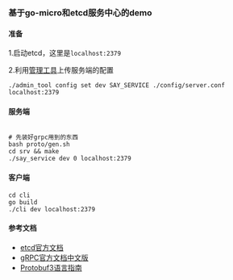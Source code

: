 ### 基于go-micro和etcd服务中心的demo

#### 准备
1.启动etcd，这里是`localhost:2379`

2.利用[管理工具](https://github.com/Felyne/admin_tool)上传服务端的配置
```shell
./admin_tool config set dev SAY_SERVICE ./config/server.conf localhost:2379
```

#### 服务端
```shell

# 先装好grpc用到的东西
bash proto/gen.sh
cd srv && make
./say_service dev 0 localhost:2379
```

#### 客户端
```shell
cd cli
go build
./cli dev localhost:2379
```

#### 参考文档
  - [etcd官方文档](https://etcd.io/docs/v3.4.0/)
  - [gRPC官方文档中文版](https://doc.oschina.net/grpc)
  - [Protobuf3语言指南](https://blog.csdn.net/u011518120/article/details/54604615)